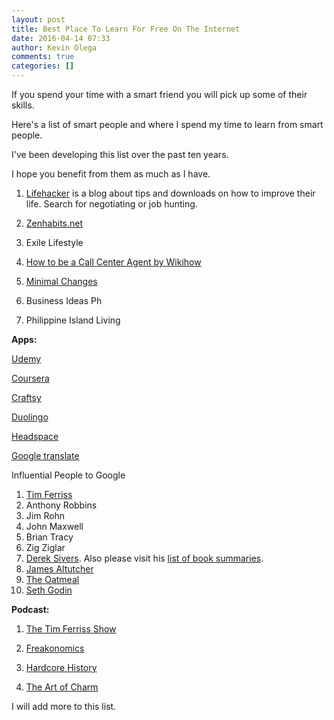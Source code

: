 ```yaml
---
layout: post
title: Best Place To Learn For Free On The Internet
date: 2016-04-14 07:33
author: Kevin Olega
comments: true
categories: []
---
```

If you spend your time with a smart friend you will pick up some of their skills. 

Here's a list of smart people and where I spend my time to learn from smart people. 

I've been developing this list over the past ten years. 

I hope you benefit from them as much as I have.

1.  [Lifehacker](https://lifehacker.com) is a blog about tips and downloads on how to improve their life. Search for negotiating or job hunting.

2.  [Zenhabits.net](https://zenhabits.net)

3.  Exile Lifestyle

4.  [How to be a Call Center Agent by Wikihow](https://www.wikihow.com/Be-a-Call-Center-Agent)

5.  [Minimal Changes](https://minimalchanges.com/)

6.  Business Ideas Ph

7.  Philippine Island Living

**Apps:** 

[Udemy](https://www.udemy.com/) 

[Coursera](https://coursera.org) 

[Craftsy](https://www.craftsy.com/classes) 

[Duolingo](https://www.duolingo.com/) 

[Headspace](https://www.headspace.com/) 

[Google translate](https://translate.google.com/) 

Influential People to Google 

1. [Tim Ferriss](https://fourhourworkweek.com/) 
2. Anthony Robbins 
3. Jim Rohn 
4. John Maxwell 
5. Brian Tracy 
6. Zig Ziglar 
7. [Derek Sivers](https://sivers.org). Also please visit his [list of book summaries](https://sivers.org/books). 
8. [James Altutcher](https://www.jamesaltucher.com/) 
9. [The Oatmeal](https://theoatmeal.com) 
10. [Seth Godin](https://sethgodin.typepad.com) 

**Podcast:** 

1. [The Tim Ferriss Show](https://fourhourworkweek.com/category/the-tim-ferriss-show/)

2.  [Freakonomics](https://freakonomics.com/)

3.  [Hardcore History](https://www.dancarlin.com/hardcore-history-series/)

4.  [The Art of Charm](https://theartofcharm.com/)

I will add more to this list.
